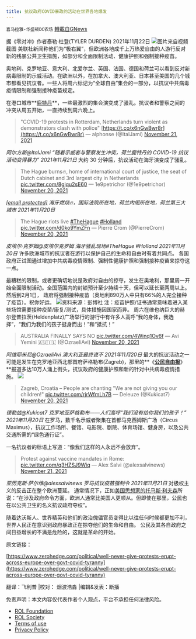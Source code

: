 ```yaml
---
title: 抗议政府COVID暴政的活动在世界各地爆发
---
```

`喜马拉雅-华盛顿DC农场` [轉載自GNews](https://gnews.org/zh-hans/1692344/)

据《零对冲》作者泰勒·杜登(TYLER DURDEN) 2021年11月22日
![](https://assets.gnews.org/wp-content/uploads/2021/11/image002-1.jpg)图片来自视频截图
美联社新闻称他们为“极右翼”，但欧洲各地成千上万热爱自由的人游行反对新的残暴公共卫生措施，如部分和全面限制活动、健康护照和强制接种疫苗。

奥地利、克罗地亚、意大利、北爱尔兰、英国、法国、德国和荷兰可以看到反对新病毒限制的示威活动。在欧洲以外，在加拿大、澳大利亚、日本甚至美国的几个城市都看见抗议者。一些人将周六标记为“全球自由”集会的一部分，以抗议中共病毒疫情限制和强制接种疫苗规定。

在港口城市**[鹿特丹](https://www.zerohedge.com/political/rotterdam-transformed-war-zone-amid-new-covid-lockdown-protests)**，一些最激烈的集会演变成了骚乱。抗议者和警察之间的冲突从周五开始，一直持续到周六晚上。



> "COVID-19 protests in Rotterdam, Netherlands turn violent as demonstrators clash with police" [https://t.co/x6nGwBwr8r](https://t.co/x6nGwBwr8r)
> — alphonse (@ItalJami) [November 21, 2021](https://twitter.com/ItalJami/status/1462438817139408897?ref_src=twsrc%5Etfw)


*阿尔方斯@ItalJami
“随着示威者与警察发生冲突，荷兰鹿特丹的 COVID-19 抗议活动变得暴力”*
*2021年11月21日*
大约 30 分钟后，抗议活动在海牙演变成了骚乱。



> The Hague burns🔥, home of international court of justice, the seat of Dutch cabinet and 3rd largest city in Netherlands [pic.twitter.com/8gjqu2sE60](https://t.co/8gjqu2sE60)
> — 1e9petrichor (@1e9petrichor) [November 20, 2021](https://twitter.com/1e9petrichor/status/1462203177512624132?ref_src=twsrc%5Etfw)


*[\[email protected\]](/cdn-cgi/l/email-protection)
海牙燃烧🔥，国际法院所在地，荷兰内阁所在地，荷兰第三大城市
2021年11月20日*


> The Hague riots live [#TheHague](https://twitter.com/hashtag/TheHague?src=hash&amp;ref_src=twsrc%5Etfw) [#Holland](https://twitter.com/hashtag/Holland?src=hash&amp;ref_src=twsrc%5Etfw) [pic.twitter.com/d0ko9YmZFn](https://t.co/d0ko9YmZFn)
> — Pierre Crom (@PierreCrom) [November 20, 2021](https://twitter.com/PierreCrom/status/1462172293963128833?ref_src=twsrc%5Etfw)


*皮埃尔·克罗姆@皮埃尔克罗姆*
*海牙骚乱现场#TheHague #Holland*
*2021年11月20日*
许多欧洲城市的抗议者在游行以保护自己的生命和自由时有着共同点。 各国政府正试图通过增加中共病毒疫情限制、强制性健康护照和强制接种疫苗来掠夺这一点。

最糟糕的限制，或者更确切地说是政府对自由的掠夺，发生在奥地利，那里周一开始全面限制活动。全国范围内的封锁预计至少持续十天，但可以延长至两周以上。 然后到2月1日， 政府将强制接种疫苗（奥地利890万人中只有66%的人完全接种了疫苗）。祝你好运。
![](https://assets.gnews.org/wp-content/uploads/2021/11/image004.png)资料来源：彭博社
注：疫苗护照/证书通常意味着进入某些场馆需要接种疫苗/康复/测试，具体措施因国家而异。
周六在维也纳巨大的赫尔登普拉茨(Heldenplatz)广场举行的游行中有许多人高呼“我的身体，我选择”，“我们为我们的孩子挺身而出！”和“抵抗！”



> AUSTRALIA FINALLY SAYS NO [pic.twitter.com/4Winq1Ov6f](https://t.co/4Winq1Ov6f)
> — Avi Yemini 🇦🇺🇮🇱 (@OzraeliAvi) [November 20, 2021](https://twitter.com/OzraeliAvi/status/1462197719192145921?ref_src=twsrc%5Etfw)


*阿维耶米尼@OzraeliAvi*
*澳大利亚最终说不*
*2021年11月20日*
最大的抗议活动之一可能是发生在克罗地亚西北部首府萨格勒布(Zagreb)，那里的**《**[**公民自由报**](https://citizenfreepress.com/breaking/100000-citizens-rise-up-in-zagreb/)**》**报道多达10万人涌上街头，抗议政府的健康护照和新的针对中共病毒疫情措施。
![](https://assets.gnews.org/wp-content/uploads/2021/11/image005-1.jpg)


> Zagreb, Croatia – People are chanting "We are not giving you our children!" [pic.twitter.com/rjrWfmLh7B](https://t.co/rjrWfmLh7B)
> — Deleuze (@Kukicat7) [November 20, 2021](https://twitter.com/Kukicat7/status/1462140466833633284?ref_src=twsrc%5Etfw)


*德勒兹@Kukicat7*
*克罗地亚萨格勒布——人们高呼“我们没有给你我们的孩子！”*
*2021年11月20日*
在罗马，数千名示威者聚集在首都马克西姆斯广场（Circus Maximus），抗议工作场所、餐馆、电影院、剧院、体育场馆、健身房，以及公共交通所需的“绿色通行证”。

一名抗议者的标语上写道：“像我们这样的人永远不会放弃”。



> Protest against vaccine mandates in Rome: [pic.twitter.com/q3HZSJ9Wiq](https://t.co/q3HZSJ9Wiq)
> — Alex Salvi (@alexsalvinews) [November 21, 2021](https://twitter.com/alexsalvinews/status/1462425709645688835?ref_src=twsrc%5Etfw)


*亚历克斯·萨尔维@alexsalvinews*
*罗马抗议疫苗强制令*
*2021年11月21日*
对极权主义的反击正在整个欧洲蔓延。 通常情况下，正如[美国思想家的托马斯·利夫森](https://www.americanthinker.com/blog/2021/11/violent_demonstrations_of_tens_of_thousands_protest_mandatory_vax_law_in_vienna.html)所说：“在涉及政府命令方面，欧洲人通常比美国人更顺从。但即使在那里，公民也在以公共卫生的名义抗议政府夺权”。

随着达沃斯人、世界精英和他们的政治傀儡官员变得比以往任何时候都更加不利，世界人民正在意识到政府暴政正在掠夺他们的生命和自由。 公民及其各自政府之间日益增长的不满是危险的，这就是革命的开始。

原文链接：

[https://www.zerohedge.com/political/well-never-give-protests-erupt-across-europe-over-govt-covid-tyranny](https://www.zerohedge.com/political/well-never-give-protests-erupt-across-europe-over-govt-covid-tyranny)

翻译：飞利普 |校对： 烟波浩淼 |编辑&发表：断播

 

免责声明：本文内容仅代表作者个人观点，平台不承担任何法律风险。

- [ROL Foundation](https://rolfoundation.org/)
- [ROL Society](https://rolsociety.org/)
- [Terms of use](https://gnews.org/terms-of-use-3/)
- [Privacy Policy](https://gnews.org/privacy-policy/)
